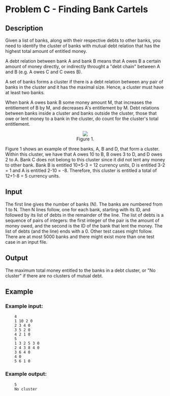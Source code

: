 # __Problem C - Finding Bank Cartels__
## __Description__
Given a list of banks, along with their respective debts to other banks, you need to identify the cluster of banks with mutual debt relation that has the highest total amount of entitled money.

A debt relation between bank A and bank B means that A owes B a certain amount of money directly, or indirectly throught a "debt chain" between A and B (e.g. A owes C and C owes B).

A set of banks forms a cluster if there is a debt relation between any pair of banks in the cluster and it has the maximal size. Hence, a cluster must have at least two banks.

When bank A owes bank B some money amount M, that increases the entitlement of B by M, and decreases A's entitlement by M. Debt relations between banks inside a cluster and banks outside the cluster, those that owe or lent money to a bank in the cluster, do count for the cluster's total entitlement.

<p align="center"><img src=https://i.imgur.com/pgYc5rf.png/><br>Figure 1.</p>

Figure 1 shows an example of three banks, A, B and D, that form a cluster. Within this cluster, we have that A owes 10 to B, B owes 3 to D, and D owes 2 to A. Bank C does not belong to this cluster since it did not lent any money to other bank. Bank B is entitled 10+5-3 = 12 currency units, D is entitled 3-2 = 1 and A is entitled 2-10 = -8. Therefore, this cluster is entitled a total of 12+1-8 = 5 currency units.

## __Input__
The first line gives the number of banks (N). The banks are numbered from 1 to N. Then N lines follow, one for each bank, starting with its ID, and followed by its list of debts in the remainder of the line. The list of debts is a sequence of pairs of integers: the first integer of the pair is the amount of money owed, and the second is the ID of the bank that lent the money. The list of debts (and the line) ends with a 0. Other test cases might follow. There are at most 5000 banks and there might exist more than one test case in an input file.

## __Output__
The maximum total money entitled to the banks in a debt cluster, or "No cluster" if there are no clusters of mutual debt.
## __Example__
### __Example input__:

		4
		1 10 2 0
		2 3 4 0
		3 5 2 0
		4 2 1 0
		5
		1 3 2 5 3 0
		2 4 3 8 4 0
		3 6 4 0
		4 0
		5 6 1 0
### __Example output__:

		5
		No cluster
